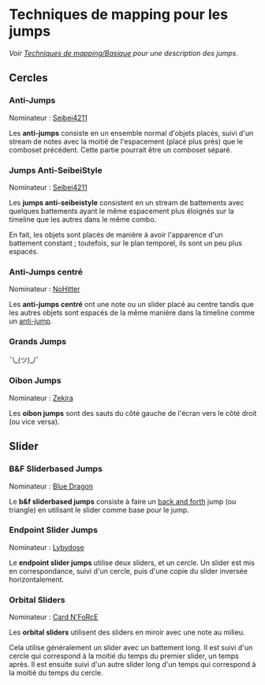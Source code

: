 # Techniques de mapping pour les jumps

*Voir [Techniques de mapping/Basique](/wiki/Mapping_Techniques/Basics#jumps) pour une description des jumps.*

## Cercles

### Anti-Jumps

Nominateur : [Seibei4211](https://osu.ppy.sh/users/31537)

Les **anti-jumps** consiste en un ensemble normal d'objets placés, suivi d'un stream de notes avec la moitié de l'espacement (placé plus près) que le comboset précédent.
Cette partie pourrait être un comboset séparé.

### Jumps Anti-SeibeiStyle

Nominateur : [Seibei4211](https://osu.ppy.sh/users/31537)

Les **jumps anti-seibeistyle** consistent en un stream de battements avec quelques battements ayant le même espacement plus éloignés sur la timeline que les autres dans le même combo.

En fait, les objets sont placés de manière à avoir l'apparence d'un battement constant ; toutefois, sur le plan temporel, ils sont un peu plus espacés.

### Anti-Jumps centré

Nominateur : [NoHitter](https://osu.ppy.sh/users/124455)

Les **anti-jumps centré** ont une note ou un slider placé au centre tandis que les autres objets sont espacés de la même manière dans la timeline comme un [anti-jump](#anti-jumps).

### Grands Jumps

¯\\\_(ツ)\_/¯

### Oibon Jumps

Nominateur : [Zekira](https://osu.ppy.sh/users/36749)

Les **oibon jumps** sont des sauts du côté gauche de l'écran vers le côté droit (ou vice versa).

## Slider

### B&F Sliderbased Jumps

Nominateur : [Blue Dragon](https://osu.ppy.sh/users/19048)

Le **b&f sliderbased jumps** consiste à faire un [back and forth](/wiki/Mapping_Techniques/Rhythm#back-and-forth-beats) jump (ou triangle) en utilisant le slider comme base pour le jump.

### Endpoint Slider Jumps

Nominateur : [Lybydose](https://osu.ppy.sh/users/64501)

Le **endpoint slider jumps** utilise deux sliders, et un cercle.
Un slider est mis en correspondance, suivi d'un cercle, puis d'une copie du slider inversée horizontalement.

### Orbital Sliders

Nominateur : [Card N'FoRcE](https://osu.ppy.sh/users/3936)

Les **orbital sliders** utilisent des sliders en miroir avec une note au milieu.

Cela utilise généralement un slider avec un battement long.
Il est suivi d'un cercle qui correspond à la moitié du temps du premier slider, un temps après.
Il est ensuite suivi d'un autre slider long d'un temps qui correspond à la moitié du temps du cercle.
